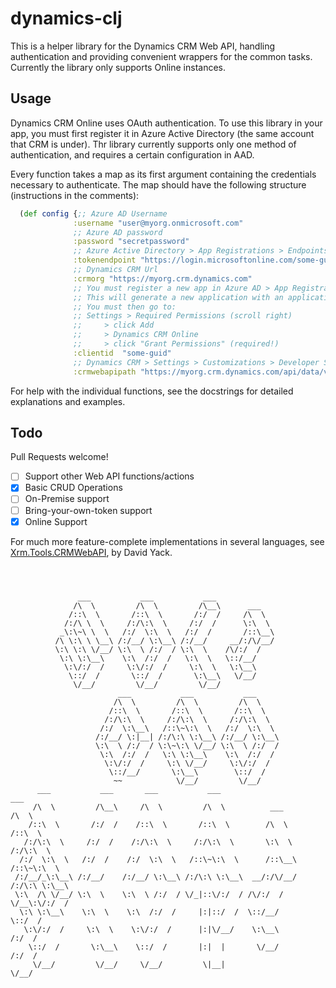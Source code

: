 # dynamics-clj
This is a helper library for the Dynamics CRM Web API, handling authentication and providing convenient wrappers for the common tasks. Currently the library only supports Online instances.

## Usage

Dynamics CRM Online uses OAuth authentication. To use this library in your app, you must first register it in Azure Active Directory (the same account that CRM is under). Thr library currently supports only one method of authentication, and requires a certain configuration in AAD. 

Every function takes a map as its first argument containing the credentials necessary to authenticate.
The map should have the following structure (instructions in the comments):
```clojure
  (def config {;; Azure AD Username
              :username "user@myorg.onmicrosoft.com"
              ;; Azure AD password
              :password "secretpassword"
              ;; Azure Active Directory > App Registrations > Endpoints > OAuth Token Endpoint
              :tokenendpoint "https://login.microsoftonline.com/some-guid-here/oauth2/token"
              ;; Dynamics CRM Url
              :crmorg "https://myorg.crm.dynamics.com"
              ;; You must register a new app in Azure AD > App Registrations. The type must be "Native".
              ;; This will generate a new application with an application id (synonym for clientid) 
              ;; You must then go to:
              ;; Settings > Required Permissions (scroll right)
              ;;     > click Add
              ;;     > Dynamics CRM Online
              ;;     > click "Grant Permissions" (required!)
              :clientid  "some-guid"
              ;; Dynamics CRM > Settings > Customizations > Developer Settings > Web API Url (2016)
              :crmwebapipath "https://myorg.crm.dynamics.com/api/data/v9.0/"})

```

For help with the individual functions, see the docstrings for detailed explanations and examples.

## Todo
Pull Requests welcome!

- [ ] Support other Web API functions/actions
- [x] Basic CRUD Operations
- [ ] On-Premise support
- [ ] Bring-your-own-token support
- [x] Online Support

For much more feature-complete implementations in several languages, see [Xrm.Tools.CRMWebAPI](https://github.com/davidyack/Xrm.Tools.CRMWebAPI), by David Yack.

```



               ___           ___           ___                                
              /\  \         /\  \         /\__\      ___                      
             /::\  \       /::\  \       /:/  /     /\  \                     
            /:/\ \  \     /:/\:\  \     /:/  /      \:\  \                    
           _\:\~\ \  \   /:/  \:\  \   /:/  /       /::\__\                   
          /\ \:\ \ \__\ /:/__/ \:\__\ /:/__/     __/:/\/__/                   
          \:\ \:\ \/__/ \:\  \ /:/  / \:\  \    /\/:/  /                      
           \:\ \:\__\    \:\  /:/  /   \:\  \   \::/__/                       
            \:\/:/  /     \:\/:/  /     \:\  \   \:\__\                       
             \::/  /       \::/  /       \:\__\   \/__/                       
              \/__/         \/__/         \/__/                               
                        ___           ___           ___                       
                       /\  \         /\  \         /\  \                      
                      /::\  \       /::\  \       /::\  \                     
                     /:/\:\  \     /:/\:\  \     /:/\:\  \                    
                    /:/  \:\__\   /::\~\:\  \   /:/  \:\  \                   
                   /:/__/ \:|__| /:/\:\ \:\__\ /:/__/ \:\__\                  
                   \:\  \ /:/  / \:\~\:\ \/__/ \:\  \ /:/  /                  
                    \:\  /:/  /   \:\ \:\__\    \:\  /:/  /                   
                     \:\/:/  /     \:\ \/__/     \:\/:/  /                    
                      \::/__/       \:\__\        \::/  /                     
                       ~~            \/__/         \/__/                      
      ___           ___       ___           ___                       ___     
     /\  \         /\__\     /\  \         /\  \          ___        /\  \    
    /::\  \       /:/  /    /::\  \       /::\  \        /\  \      /::\  \   
   /:/\:\  \     /:/  /    /:/\:\  \     /:/\:\  \       \:\  \    /:/\:\  \  
  /:/  \:\  \   /:/  /    /:/  \:\  \   /::\~\:\  \      /::\__\  /::\~\:\  \ 
 /:/__/_\:\__\ /:/__/    /:/__/ \:\__\ /:/\:\ \:\__\  __/:/\/__/ /:/\:\ \:\__\
 \:\  /\ \/__/ \:\  \    \:\  \ /:/  / \/_|::\/:/  / /\/:/  /    \/__\:\/:/  /
  \:\ \:\__\    \:\  \    \:\  /:/  /     |:|::/  /  \::/__/          \::/  / 
   \:\/:/  /     \:\  \    \:\/:/  /      |:|\/__/    \:\__\          /:/  /  
    \::/  /       \:\__\    \::/  /       |:|  |       \/__/         /:/  /   
     \/__/         \/__/     \/__/         \|__|                     \/__/    

```